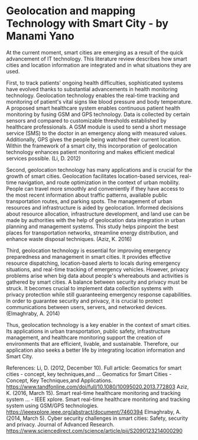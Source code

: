 # Geolocation and mapping Technology with Smart City - by Manami Yano

At the current moment, smart cities are emerging as a result of the quick advancement of IT technology. This literature review describes how smart cities and location information are integrated and in what situations they are used.

First, to track patients' ongoing health difficulties, sophisticated systems have evolved thanks to substantial advancements in health monitoring technology. Geolocation technology enables the real-time tracking and monitoring of patient's vital signs like blood pressure and body temperature. A proposed smart healthcare system enables continuous patient health monitoring by fusing GSM and GPS technology. Data is collected by certain sensors and compared to customizable thresholds established by healthcare professionals. A GSM module is used to send a short message service (SMS) to the doctor in an emergency along with measured values. Additionally, GPS gives the people being watched their current location. Within the framework of a smart city, this incorporation of geolocation technology enhances patient monitoring and makes efficient medical services possible. (Li, D. 2012)


Second, geolocation technology has many applications and is crucial for the growth of smart cities. Geolocation facilitates location-based services, real-time navigation, and route optimization in the context of urban mobility. People can travel more smoothly and conveniently if they have access to the most recent information about traffic patterns, available public transportation routes, and parking spots. The management of urban resources and infrastructure is aided by geolocation. Informed decisions about resource allocation, infrastructure development, and land use can be made by authorities with the help of geolocation data integration in urban planning and management systems. This study helps pinpoint the best places for transportation networks, streamline energy distribution, and enhance waste disposal techniques. (Aziz, K. 2016)


Third, geolocation technology is essential for improving emergency preparedness and management in smart cities. It provides effective resource dispatching, location-based alerts to locals during emergency situations, and real-time tracking of emergency vehicles. However, privacy problems arise when big data about people's whereabouts and activities is gathered by smart cities. A balance between security and privacy must be struck. It becomes crucial to implement data collection systems with privacy protection while still guaranteeing emergency response capabilities. In order to guarantee security and privacy, it is crucial to protect communications between users, servers, and networked devices. (Elmaghraby, A. 2014)


Thus, geolocation technology is a key enabler in the context of smart cities. Its applications in urban transportation, public safety, infrastructure management, and healthcare monitoring support the creation of environments that are efficient, livable, and sustainable. Therefore, our application also seeks a better life by integrating location information and Smart City.


References:
Li, D. (2012, December 10). Full article: Geomatics for smart cities - concept, key techniques,and ... Geomatics for Smart Cities - Concept, Key Techniques,and Applications. https://www.tandfonline.com/doi/full/10.1080/10095020.2013.772803 
Aziz, K. (2016, March 15). Smart real-time healthcare monitoring and tracking system ... - IEEE xplore. Smart real-time healthcare monitoring and tracking system using GSM/GPS technologies. https://ieeexplore.ieee.org/abstract/document/7460394 
Elmaghraby, A. (2014, March 5). Cyber security challenges in smart cities: Safety, security and privacy. Journal of Advanced Research. https://www.sciencedirect.com/science/article/pii/S2090123214000290 


